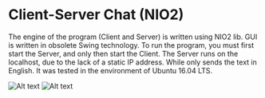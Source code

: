 # Client-Server Chat (NIO2)

The engine of the program (Client and Server) is written using NIO2 lib. GUI is written in obsolete Swing technology. To 
run the program, you must first start the Server, and only then start the Client. The Server runs on the localhost, due 
to the lack of a static IP address. While only sends the text in English. It was tested in the environment of Ubuntu 16.04 LTS.

![Alt text](http://piccy.info/view3/11514712/0f4c01f9ff4de073ec1e47c720190337/)   ![Alt text](http://piccy.info/view3/11514715/332f8043024b3e0f4ff7a456f5b5b349/)
